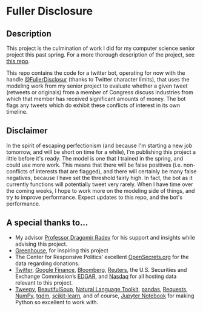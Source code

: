# Fuller Disclosure

## Description

This project is the culmination of work I did for my computer science senior project this past spring. For a more thorough description of the project, see [this repo](https://github.com/lswainemoore/conflicts_of_interest). 

This repo contains the code for a twitter bot, operating for now with the handle [@FullerDisclosur](https://twitter.com/FullerDisclosur) (thanks to Twitter character limits), that uses the modeling work from my senior project to evaluate whether a given tweet (retweets or originals) from a member of Congress discuss industries from which that member has received significant amounts of money. The bot flags any tweets which do exhibit these conflicts of interest in its own timeline.

## Disclaimer

In the spirit of escaping perfectionism (and because I'm starting a new job tomorrow, and will be short on time for a while), I'm publishing this project a little before it's ready. The model is one that I trained in the spring, and could use more work. This means that there will be false positives (i.e. non-conflicts of interests that are flagged), and there will certainly be many false negatives, because I have set the threshold fairly high. In fact, the bot as it currently functions will potentially tweet very rarely.  When I have time over the coming weeks, I hope to work more on the modeling side of things, and try to improve performance. Expect updates to this repo, and the bot's performance.

## A special thanks to...

* My advisor [Professor Dragomir Radev]() for his support and insights while advising this project.
* [Greenhouse](https://allaregreen.us/), for inspiring this project
* The Center for Responsive Politics’ excellent [OpenSecrets.org](https://www.opensecrets.org/) for the data regarding donations.
* [Twitter](https://twitter.com), [Google Finance](https://google.com/finance), [Bloomberg](https://bloomberg.com), [Reuters](http://reuters.com), the U.S. Securities and Exchange Commission’s [EDGAR](https://www.sec.gov/edgar/searchedgar/companysearch.html), and [Nasdaq](http://nasdaq.com) for all hosting data relevant to this project.
* [Tweepy](http://docs.tweepy.org/en/v3.5.0/index.html), [BeautifulSoup](https://www.crummy.com/software/BeautifulSoup/), [Natural Language Toolkit](http://www.nltk.org/), [pandas](http://pandas.pydata.org/), [Requests](http://docs.python-requests.org/en/master/), [NumPy](http://www.numpy.org/), [tqdm](https://pypi.python.org/pypi/tqdm), [scikit-learn](http://scikit-learn.org/), and of course, [Jupyter Notebook](http://jupyter.org/) for making Python so excellent to work with.

